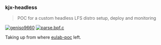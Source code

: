 ### kjx-headless
> POC for a custom headless LFS distro setup, deploy and monitoring


[![geniso9660](https://github.com/deomorxsy/kjx-headless/actions/workflows/ci.yml/badge.svg)](https://github.com/deomorxsy/kjx-headless/actions/workflows/ci.yml)
[![parse.bpf.c](https://github.com/deomorxsy/kjx-headless/actions/workflows/bee.yml/badge.svg)](https://github.com/deomorxsy/kjx-headless/actions/workflows/bee.yml)

Taking up from where [eulab-poc](https://github.com/deomorxsy/eulab-poc) left.
